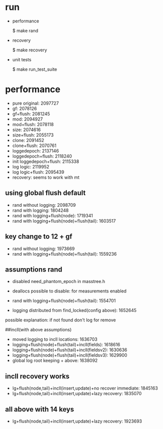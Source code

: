 # run
* performance
          
	$ make rand
* recovery

	$ make recovery
* unit tests

	$ make run_test_suite

# performance
* pure original: 2097727
* gf: 2078126
* gf+flush: 2081245
* mod: 2094927
* mod+flush: 2078118
* size: 2074616
* size+flush: 2055173
* clone: 2091452
* clone+flush: 2070761
* loggedepoch: 2137146
* loggedepoch+flush: 2118240
* init loggedepoch+flush: 2115338
* log logic: 2119952
* log logic+flush: 2095439
* recovery: seems to work with mt

## using global flush default
* rand without logging: 2098709
* rand with logging: 1804248
* rand with logging+flush(node): 1719341
* rand with logging+flush(node)+flush(tail): 1603517

## key change to 12 + gf
* rand without logging: 1973669
* rand with logging+flush(node)+flush(tail): 1559236

## assumptions rand
* disabled need_phantom_epoch in masstree.h
* deallocs possible to disable: for measurements enabled

* rand with logging+flush(node)+flush(tail): 1554701
* logging distributed from find_locked(config above): 1652645

possible explanation: if not found don't log for remove

##incll(with above assumptions)
* moved logging to incll locations: 1636703
* logging+flush(node)+flush(tail)+incll(fields): 1618616
* logging+flush(node)+flush(tail)+incll(fieldsv2): 1630636
* logging+flush(node)+flush(tail)+incll(fieldsv3): 1629900
* global log root keeping + above: 1638092

## incll recovery works
* lg+flush(node,tail)+incll(insert,update)+no recover immediate: 1845163
* lg+flush(node,tail)+incll(insert,update)+lazy recovery: 1835070

## all above with 14 keys
* lg+flush(node,tail)+incll(insert,update)+lazy recovery: 1923693






